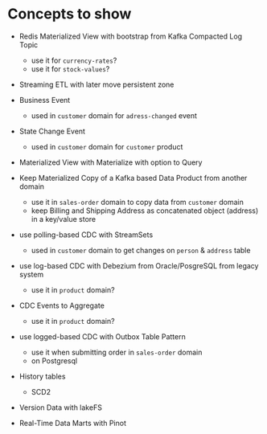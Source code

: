 # Concepts to show

  * Redis Materialized View with bootstrap from Kafka Compacted Log Topic
    * use it for `currency-rates`?
    * use it for `stock-values`? 
  * Streaming ETL with later move persistent zone
  * Business Event
    * used in `customer` domain for `adress-changed` event 
  * State Change Event
    * used in `customer` domain for `customer` product 
  * Materialized View with Materialize with option to Query
  * Keep Materialized Copy of a Kafka based Data Product from another domain
    * use it in `sales-order` domain to copy data from `customer` domain
    * keep Billing and Shipping Address as concatenated object (address) in a key/value store 
  * use polling-based CDC with StreamSets
    * used in `customer` domain to get changes on `person` & `address` table

  * use log-based CDC with Debezium from Oracle/PosgreSQL from legacy system
    * use it in `product` domain? 
  * CDC Events to Aggregate
    * use it in `product` domain? 
  * use logged-based CDC with Outbox Table Pattern
    * use it when submitting order in `sales-order` domain
    * on Postgresql

  * History tables
    * SCD2 
  * Version Data with lakeFS
  * Real-Time Data Marts with Pinot